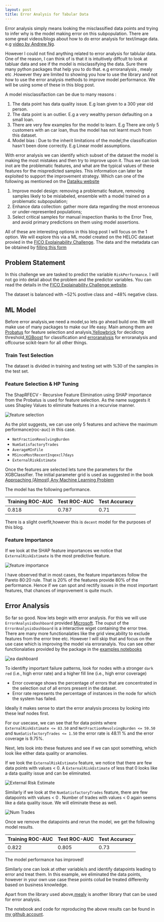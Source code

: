 ```yaml
---
layout: post
title: Error Analysis for Tabular Data
---
```


Error analysis simply means looking the misclassified data points and trying to infer why is the model making error on this subpopulation.
There are some great videos/blogs about how to do error analysis for text/image data. e.g [video by Andrew Ng](https://www.youtube.com/watch?v=JoAxZsdw_3w).

However I could not find anything related to error analysis for tablular data. One of the reason, I can think of is that it is intuitively diffcult to look at tabluar data and see if the model is misclassifying the data.
Sure there many python packages that help you to do that. e.g erroranalysis , mealy etc .However they are limited to showing you how to use the library and not how to use the error analysis methods to improve model performance. We will be using some of these in this blog post.

A model misclassifaction can be due to many reasons :

1. The data point has data quality issue. E.g loan given to a 300 year old person.
2. The data point is an outlier. E.g a very wealthy person defaulting on a small loan.
3. There are very few examples for the model to learn. E.g There are only 5 customers with an car loan, thus the model has not learnt much from this dataset.
4. Model bias : Due to the inherit limitations of the model,the classification hasn't been done correctly. E.g Linear model assumptions.

With error analysis we can identify which subset of the dataset the model is making the most mistakes and then try to improve upon it.
Thus we can look inot are the problematic features, and what are the typical values of these features for the mispredicted samples.
This information can later be exploited to support the improvement strategy. Which can one of the following as mentioned on the [Dataiku website](https://doc.dataiku.com/dss/latest/machine-learning/supervised/model-error-analysis.html)

1. Improve model design: removing a problematic feature, removing samples likely to be mislabeled, ensemble with a model trained on a problematic subpopulation;
2. Enhance data collection: gather more data regarding the most erroneous or under-represented populations;
3. Select critical samples for manual inspection thanks to the Error Tree, and avoid primary predictions on them using model assertions.

All of these are interesting options in this blog post I will focus on the 1 option. We will explore this via a ML model created on the HELOC dataset provied in the [FICO Explainability Challenge](https://community.fico.com/s/explainable-machine-learning-challenge).
The data and the metadata can be obtained by [filling this form](https://community.fico.com/s/explainable-machine-learning-challenge?tabset-158d9=3)

## Problem Statement

In this challenge we are tasked to predict the variable `RiskPerformance`. I will not go into detail about the problem and the predictor variables. You can read the details in the [FICO Explainability Challenge website](https://community.fico.com/s/explainable-machine-learning-challenge). 

The dataset is balanced with ~52% postive class and ~48% negative class.

## ML Model

Before error analysis,we need a model,so lets go ahead build one. We will make use of many packages to make our life easy. 
Main among them are [Probatus](https://ing-bank.github.io/probatus/index.html) for feature selection and analysis,[Yellowbrick](https://www.scikit-yb.org/en/latest/api/classifier/threshold.html) for decidicng threshold,[XGBoost](https://xgboost.readthedocs.io/en/latest/index.html) for classification and [erroranalysis](https://erroranalysis.ai/) for erroranalysis and offcourse scikit-learn for all other things.

### Train Test Selection

The dataset is divided in training and testing set with %30 of the samples in the test set.

### Feature Selection & HP Tuning

The ShapRFECV - Recursive Feature Elimination using SHAP importance from the Probatus is used for feature selection. As the name suggests it uses Shapley Values to eliminate features in a recurvise manner.

![feature selection](../images/ea_feature_selection.png)

As the plot suggests, we can use only 5 features and achieve the maximum performance(roc-auc) in this case.

* `NetFractionRevolvingBurden`
* `NumSatisfactoryTrades`
* `AverageMInFile`
* `MSinceMostRecentInqexcl7days`
* `ExternalRiskEstimate`

Once the features are selected lets tune the parameters for the XGBClassifier.
The initial parameter grid is used as suggested in the book [Approaching (Almost) Any Machine Learning Problem](https://github.com/abhishekkrthakur/approachingalmost)

The model has the following performance.


|Training ROC-AUC| Test ROC-AUC| Test Accuracy|
|--------------|------------|-----------|
|0.818|0.787|0.71|


There is a slight overfit,however this is `decent` model for the purposes of this blog.

### Feature Importance

If we look at the SHAP feature importances we notice that `ExternalRiskEstimate` is the most predictive feature.

![feature importance](../images/ea_feature_importance.png)

I have observed that in most cases, the feature impartances follow the Pareto 80:20 rule. That is 20% of the features provide 80% of the performance.
Hence if we can spot and rectify issues in the most important features, that chances of improvement is quite much.

## Error Analysis

So far so good. Now lets begin with error analysis. For this we will use `ErrorAnalysisDashboard` provided [Microsoft](https://erroranalysis.ai/).
The ouput of the `ErrorAnalysisDashboard` is a interactive wiget containing the error tree. There are many more functionalaties like the grid view,ability to exclude features from the error tree etc.
However I will skip that and focus on the use case which is improving the model via erroranalyis.
You can see other functionalaties provided by the package in the [examples notebooks](https://github.com/microsoft/responsible-ai-widgets/tree/main/notebooks)

![ea dashboard](../images/ea_board_before_filtering.png)

To identifty important failure patterns, look for nodes with a stronger `dark red` (i.e., high error rate) and a higher fill line (i.e., high error coverage)

* Error coverage shows the percentage of errors that are concentrated in the selection out of all errors present in the dataset.
* Error rate represents the percentage of instances in the node for which the system has failed.

Ideally it makes sense to start the error analysis process by looking into these leaf nodes first.

For our usecase, we can see that for data points where `ExternalRiskEstimate <= 83.50` and `NetFractionRevolvingBurden <= 59.50` and `NumSatisfactoryTrades <= 1.50` the error rate is 48.11 % and the error coverage is 9.75%.

Next, lets look into these features and see if we can spot something, which look like either data quality or anamolies.

If we look the `ExternalRiskEstimate` feature, we notice that there are few data points with values < 0.
A `ExternalRiskEstimate` of less that 0 looks like a data quality issue and can be eliminated.

![External Risk Estimate](../images/ea_dep_external_risk.png)

Similarly if we look at the `NumSatisfactoryTrades` feature, there are few datapoints with values < 0 .
Number of trades with values < 0 again seems like a data quality issue. We will eliminate these as well.

![Num Trades](../images/ea_dep_trades.png)

Once we remove the datapoints and rerun the model, we get the following model results.


|Training ROC-AUC| Test ROC-AUC| Test Accuracy|
|--------------|------------|-----------|
|0.822|0.805|0.73|


The model performance has improved! 

Similarly one can look at other variable/s and identify datapoints leading to error and treat them.
In this example, we eliminated the data points, however in your own use case these points colud be treated differenlty based on business knowledge.

Apart from the library used above,[mealy](https://github.com/dataiku-research/mealy) is another library that can be used for error analysis.

The notebook and code for reproducing the above results can be found in [my github account](https://github.com/anilkumarpanda/erroranalysis/blob/main/notebooks/error_analysis.ipynb).

